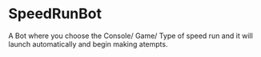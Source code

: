 # SpeedRunBot
A Bot where you choose the Console/ Game/ Type of speed run and it will launch automatically and begin making atempts.
